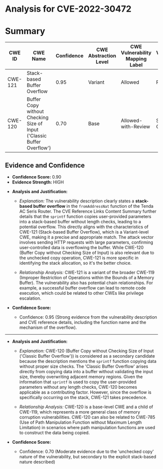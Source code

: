 # Analysis for CVE-2022-30472

# Summary
| CWE ID | CWE Name | Confidence | CWE Abstraction Level | CWE Vulnerability Mapping Label | CWE-Vulnerability Mapping Notes |
|---|---|---|---|---|---|
| CWE-121 | Stack-based Buffer Overflow | 0.95 | Variant | Allowed | Primary CWE |
| CWE-120 | Buffer Copy without Checking Size of Input ('Classic Buffer Overflow') | 0.70 | Base | Allowed-with-Review | Secondary Candidate |

## Evidence and Confidence

*   **Confidence Score:** 0.90
*   **Evidence Strength:** HIGH

- **Analysis and Justification:**  
  - *Explanation:* The vulnerability description clearly states a **stack-based buffer overflow** in the `fromAddressNat` function of the Tenda AC Seris Router. The CVE Reference Links Content Summary further details that the `sprintf` function copies user-provided parameters into a stack-based buffer without length checks, leading to a potential overflow. This directly aligns with the characteristics of CWE-121 (Stack-based Buffer Overflow), which is a Variant-level CWE, making it a precise and appropriate match. The attack vector involves sending HTTP requests with large parameters, confirming user-controlled data is overflowing the buffer. While CWE-120 (Buffer Copy without Checking Size of Input) is also relevant due to the unchecked copy operation, CWE-121 is more specific in identifying the stack allocation, so it's the better choice.
  
  - *Relationship Analysis:* CWE-121 is a variant of the broader CWE-119 (Improper Restriction of Operations within the Bounds of a Memory Buffer). The vulnerability also has potential chain relationships. For example, a successful buffer overflow can lead to remote code execution, which could be related to other CWEs like privilege escalation.

- **Confidence Score:**  
  - Confidence: 0.95 (Strong evidence from the vulnerability description and CVE reference details, including the function name and the mechanism of the overflow).

---

- **Analysis and Justification:**  
  - *Explanation:* CWE-120 (Buffer Copy without Checking Size of Input ('Classic Buffer Overflow')) is considered as a secondary candidate because the description mentions the `sprintf` function copying data without proper size checks. The 'Classic Buffer Overflow' arises directly from copying data into a buffer without validating the input size, thereby overwriting adjacent memory regions. Given the information that `sprintf` is used to copy the user-provided parameters without any length checks, CWE-120 becomes applicable as a contributing factor. However, since the overflow is specifically occurring on the stack, CWE-121 takes precedence.
  
  - *Relationship Analysis:* CWE-120 is a base-level CWE and a child of CWE-119, which represents a more general class of memory corruption vulnerabilities. CWE-120 can also be related to CWE-785 (Use of Path Manipulation Function without Maximum Length Limitation) in scenarios where path manipulation functions are used to construct the data being copied.

- **Confidence Score:**
  - Confidence: 0.70 (Moderate evidence due to the 'unchecked copy' nature of the vulnerability, but secondary to the explicit stack-based nature described)